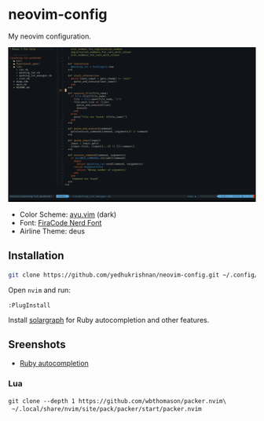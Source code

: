 # neovim-config

My neovim configuration.

![Sample Screenshot](https://raw.githubusercontent.com/yedhukrishnan/neovim-config/master/screenshots/sample.png)

- Color Scheme: [ayu.vim](https://github.com/ayu-theme/ayu-vim) (dark)
- Font: [FiraCode Nerd Font](https://github.com/ryanoasis/nerd-fonts/tree/master/patched-fonts/FiraCode)
- Airline Theme: deus



## Installation

``` bash
git clone https://github.com/yedhukrishnan/neovim-config.git ~/.config/nvim
```

Open `nvim` and run:

```
:PlugInstall
```

Install [solargraph](https://github.com/castwide/solargraph) for Ruby autocompletion and other features.

## Sreenshots

- [Ruby autocompletion](https://raw.githubusercontent.com/yedhukrishnan/neovim-config/master/screenshots/ruby-autocompletion.png)

### Lua

```
git clone --depth 1 https://github.com/wbthomason/packer.nvim\
 ~/.local/share/nvim/site/pack/packer/start/packer.nvim
```
